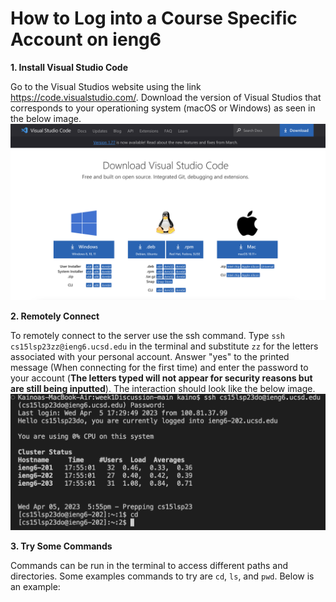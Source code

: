 # How to Log into a Course Specific Account on ieng6

**1. Install Visual Studio Code**

Go to the Visual Studios website using the link https://code.visualstudio.com/. Download the version of Visual Studios that corresponds to your operationing system (macOS or Windows) as seen in the below image.
![Image](vsdownload.png)

**2. Remotely Connect**

To remotely connect to the server use the ssh command. Type `ssh cs15lsp23zz@ieng6.ucsd.edu` in the terminal and substitute `zz` for the letters associated with your personal account. Answer "yes" to the printed message (When connecting for the first time) and enter the password to your account (**The letters typed will not appear for security reasons but are still being inputted**). The interaction should look like the below image.
![Image](remoteconnect.png)



**3. Try Some Commands**

Commands can be run in the terminal to access different paths and directories. Some examples commands to try are `cd`, `ls`, and `pwd`. Below is an example:


